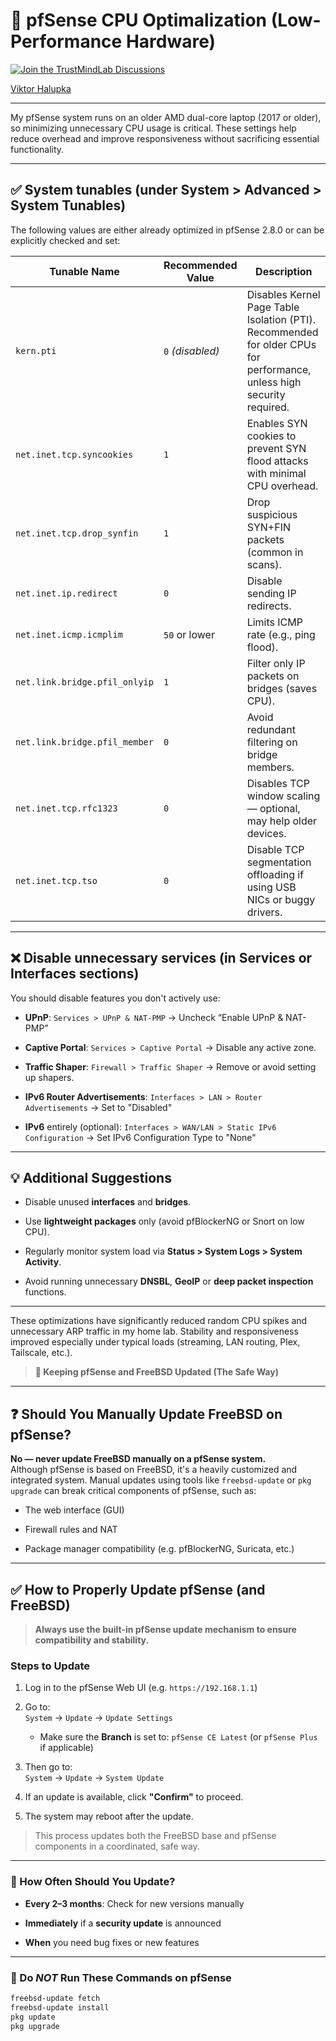 # 🔧 pfSense CPU Optimalization (Low-Performance Hardware)

[![Join the TrustMindLab Discussions](https://img.shields.io/badge/💬_Join-TrustMindLab-blueviolet)](https://github.com/goAuD/MyHomeLab/discussions/1)
<div class="badge-base LI-profile-badge" data-locale="hu_HU" data-size="medium" data-theme="light" data-type="VERTICAL" data-vanity="viktor-halupka-weiz" data-version="v1"><a class="badge-base__link LI-simple-link" href="https://at.linkedin.com/in/viktor-halupka-weiz?trk=profile-badge">Viktor Halupka</a></div>

---

My pfSense system runs on an older AMD dual-core laptop (2017 or older), so minimizing unnecessary CPU usage is critical. These settings help reduce overhead and improve responsiveness without sacrificing essential functionality.

---

## ✅ System tunables (under **System > Advanced > System Tunables**)

The following values are either already optimized in pfSense 2.8.0 or can be explicitly checked and set:

| Tunable Name                     | Recommended Value | Description |
|----------------------------------|-------------------|-------------|
| `kern.pti`                       | `0` *(disabled)*  | Disables Kernel Page Table Isolation (PTI). Recommended for older CPUs for performance, unless high security required. |
| `net.inet.tcp.syncookies`        | `1`               | Enables SYN cookies to prevent SYN flood attacks with minimal CPU overhead. |
| `net.inet.tcp.drop_synfin`       | `1`               | Drop suspicious SYN+FIN packets (common in scans). |
| `net.inet.ip.redirect`           | `0`               | Disable sending IP redirects. |
| `net.inet.icmp.icmplim`          | `50` or lower     | Limits ICMP rate (e.g., ping flood). |
| `net.link.bridge.pfil_onlyip`    | `1`               | Filter only IP packets on bridges (saves CPU). |
| `net.link.bridge.pfil_member`    | `0`               | Avoid redundant filtering on bridge members. |
| `net.inet.tcp.rfc1323`           | `0`               | Disables TCP window scaling — optional, may help older devices. |
| `net.inet.tcp.tso`               | `0`               | Disable TCP segmentation offloading if using USB NICs or buggy drivers. |

---

## ❌ Disable unnecessary services (in **Services** or **Interfaces** sections)

You should disable features you don't actively use:

- **UPnP**: `Services > UPnP & NAT-PMP` → Uncheck “Enable UPnP & NAT-PMP”

- **Captive Portal**: `Services > Captive Portal` → Disable any active zone.

- **Traffic Shaper**: `Firewall > Traffic Shaper` → Remove or avoid setting up shapers.

- **IPv6 Router Advertisements**: `Interfaces > LAN > Router Advertisements` → Set to "Disabled"

- **IPv6** entirely (optional): `Interfaces > WAN/LAN > Static IPv6 Configuration` → Set IPv6 Configuration Type to "None"

---

## 💡 Additional Suggestions

- Disable unused **interfaces** and **bridges**.

- Use **lightweight packages** only (avoid pfBlockerNG or Snort on low CPU).

- Regularly monitor system load via **Status > System Logs > System Activity**.

- Avoid running unnecessary **DNSBL**, **GeoIP** or **deep packet inspection** functions.

---

These optimizations have significantly reduced random CPU spikes and unnecessary ARP traffic in my home lab. Stability and responsiveness improved especially under typical loads (streaming, LAN routing, Plex, Tailscale, etc.).

> **🔄 Keeping pfSense and FreeBSD Updated (The Safe Way)**

---

## ❓ Should You Manually Update FreeBSD on pfSense?

**No — never update FreeBSD manually on a pfSense system.**  
Although pfSense is based on FreeBSD, it's a heavily customized and integrated system. Manual updates using tools like `freebsd-update` or `pkg upgrade` can break critical components of pfSense, such as:

- The web interface (GUI)

- Firewall rules and NAT

- Package manager compatibility (e.g. pfBlockerNG, Suricata, etc.)

---

## ✅ How to Properly Update pfSense (and FreeBSD)

> **Always use the **built-in pfSense update mechanism** to ensure compatibility and stability.**

### Steps to Update

1. Log in to the pfSense Web UI (e.g. `https://192.168.1.1`)

2. Go to:  
   `System` → `Update` → `Update Settings`  

   - Make sure the **Branch** is set to: `pfSense CE Latest` (or `pfSense Plus` if applicable)

3. Then go to:  
   `System` → `Update` → `System Update`

4. If an update is available, click **"Confirm"** to proceed.

5. The system may reboot after the update.

> This process updates both the FreeBSD base and pfSense components in a coordinated, safe way.

---

### 📅 How Often Should You Update?

- **Every 2–3 months**: Check for new versions manually

- **Immediately** if a **security update** is announced

- **When** you need bug fixes or new features

---

### 🛑 Do *NOT* Run These Commands on pfSense

```sh
freebsd-update fetch
freebsd-update install
pkg update
pkg upgrade
```
